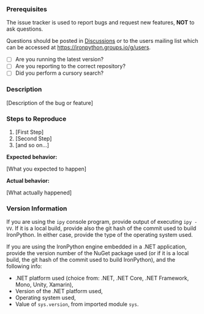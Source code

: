 ### Prerequisites

The issue tracker is used to report bugs and request new features, **NOT** to ask questions.

Questions should be posted in [Discussions](https://github.com/IronLanguages/ironpython3/discussions/categories/q-a) or to the users mailing list which can be accessed at 
https://ironpython.groups.io/g/users. 

* [ ] Are you running the latest version?
* [ ] Are you reporting to the correct repository?
* [ ] Did you perform a cursory search?

### Description

[Description of the bug or feature]

### Steps to Reproduce

1. [First Step]
2. [Second Step]
3. [and so on...]

**Expected behavior:**

[What you expected to happen]

**Actual behavior:**

[What actually happened]

### Version Information

If you are using the `ipy` console program, provide output of executing `ipy -VV`. If it is a local build, provide also the git hash of the commit used to build IronPython. In either case, provide the type of the operating system used.

If you are using the IronPython engine embedded in a .NET application, provide the version number of the NuGet package used (or if it is a local build, the git hash of the commit used to build IronPython), and the following info:

* .NET platform used (choice from: .NET, .NET Core, .NET Framework, Mono, Unity, Xamarin),
* Version of the .NET platform used,
* Operating system used,
* Value of `sys.version`, from imported module `sys`.
